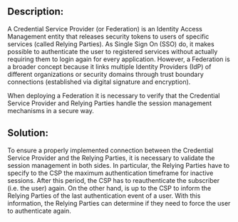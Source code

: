 ## Description:

A Credential Service Provider (or Federation) is an Identity Access Management entity that releases security tokens to users of specific services (called Relying Parties). As Single Sign On (SSO) do, it makes possible to authenticate the user to registered services without actually requiring them to login again for every application. However, a Federation is a broader concept because it links multiple Identity Providers (IdP) of different organizations or security domains through trust boundary connections (established via digital signature and encryption). 

When deploying a Federation it is necessary to verify that the Credential Service Provider and Relying Parties handle the session management mechanisms in a secure way. 

## Solution:

To ensure a properly implemented connection between the Credential Service Provider and the Relying Parties, it is necessary to validate the session management in both sides. In particular, the Relying Parties have to specify to the CSP the maximum authentication timeframe for inactive sessions. After this period, the CSP has to reauthenticate the subscriber (i.e. the user) again.
On the other hand, is up to the CSP to inform the Relying Parties of the last authentication event of a user. With this information, the Relying Parties can determine if they need to force the user to authenticate again.
